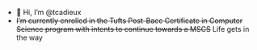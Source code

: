 - 👋 Hi, I’m @tcadieux
- ~~I’m currently enrolled in the Tufts Post-Bacc Certificate in Computer Science program with intents to continue towards a MSCS~~ Life gets in the way


<!---
tcadieux/tcadieux is a ✨ special ✨ repository because its `README.md` (this file) appears on your GitHub profile.
You can click the Preview link to take a look at your changes.
--->
